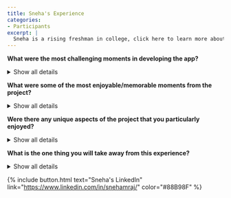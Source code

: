 ```yaml
---
title: Sneha's Experience
categories:
- Participants
excerpt: |
  Sneha is a rising freshman in college, click here to learn more about her experience as a participant in this project.|
---
```


**What were the most challenging moments in developing the app?**
<details>
  <summary>Show all details</summary>
  
<p> 
Because I haven’t worked with RStudio or created an R Shiny app, at first it was difficult to structure my code in a logical way and even figure out the syntax of different statements. Another challenge I faced was balancing my tasks within my subgroup and being a part of session 2, as session 2 members were still working on the pathway modules. However, with the support of my team leads and by finding online resources, I was able to learn to create the necessary code.
</p>
</details>

**What were some of the most enjoyable/memorable moments from the project?**
<details>
  <summary>Show all details</summary>
  
<p> 
I really appreciated how welcoming team leads and members were throughout the project. Even as a person with little prior bioinformatics experience, I was able to work with my peers and contribute something. I particularly enjoyed our Zoom meetings which felt more personal because everyone kept their cameras on. It felt good presenting to a team, getting feedback, and crunching out solutions.
</p>
</details>

**Were there any unique aspects of the project that you particularly enjoyed?**
<details>
  <summary>Show all details</summary>
  
<p> 
I thought that it was interesting that the RShiny product we are creating is geared towards students, so that they can learn about the pipeline steps involved in analyzing microarray data. Looking back a few months ago, before starting this project, I see how such an app may have been helpful to broadening my understanding when I had little experience with genomic data.
</p>
</details>

**What is the one thing you will take away from this experience?**
<details>
  <summary>Show all details</summary>
  
<p> 
One thing I will take away from this experience is that a team is meant to share ideas and issues. I often found myself stuck in trying to come up with a way to solve an error thrown by my code or adjust the output in some way. After looking online and feeling stumped, I finally reached out to my mentors or team leads who were able to drop me a hint within minutes. Sometimes asking for help takes a little courage, but I found that the backing of a team only enables me to learn more.
</p>
</details>

{% include button.html text="Sneha's LinkedIn" link="https://www.linkedin.com/in/snehamraj/" color="#88B98F" %}

